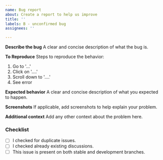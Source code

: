 ```yaml
---
name: Bug report
about: Create a report to help us improve
title: ''
labels: B - unconfirmed bug
assignees: ''

---
```


**Describe the bug**
A clear and concise description of what the bug is.

**To Reproduce**
Steps to reproduce the behavior:
1. Go to '...'
2. Click on '....'
3. Scroll down to '....'
4. See error

**Expected behavior**
A clear and concise description of what you expected to happen.

**Screenshots**
If applicable, add screenshots to help explain your problem.

**Additional context**
Add any other context about the problem here.

### Checklist
- [ ] I checked for duplicate issues.
- [ ] I checked already existing discussions.
- [ ] This issue is present on both stable and development branches.
